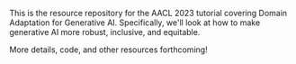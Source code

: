 This is the resource repository for the AACL 2023 tutorial covering Domain 
Adaptation for Generative AI. Specifically, we'll look at how to make 
generative AI more robust, inclusive, and equitable.

More details, code, and other resources forthcoming!
